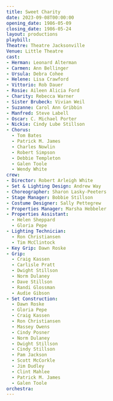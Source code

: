 ```yaml
---
title: Sweet Charity
date: 2023-09-08T00:00:00
opening_date: 1986-05-09
closing_date: 1986-05-24
layout: productions
playbill:
Theatre: Theatre Jacksonville
Venue: Little Theatre
cast:
- Herman: Leonard Alterman
- Carmen: Ann Bellinger
- Ursula: Debra Cohee
- Helene: Lisa Crawford
- Vittorio: Rob Dauer
- Rosie: Aileen Alicia Ford
- Charity: Rebecca Warner
- Sister Brubeck: Vivian Weil
- Suzanne: Carol Ann Gribbin
- Manfred: Steve Labell
- Oscar: C. Michael Porter
- Nickie: Cindy Lube Stillson
- Chorus:
  - Tom Bates
  - Patrick M. James
  - Charles Nowlin
  - Robert Simpson
  - Debbie Templeton
  - Galen Toole
  - Wendy White
crew:
- Director: Robert Arleigh White
- Set & Lighting Design: Andrew Way
- Choreographer: Sharon Lasky-Peeters
- Stage Manager: Bobbie Stillson
- Costume Designer: Sally Pettegrew
- Properties Manager: Marsha Hebbeler
- Properties Assistant:
  - Helen Sheppard
  - Gloria Pepe
- Lighting Technician:
  - Ron Christiansen
  - Tim McClintock
- Key Grip: Dawn Roske
- Grip:
  - Craig Kassen
  - Carlisle Pratt
  - Dwight Stillson
  - Norm Dulaney
  - Dave Stillson
  - Randi Glossman
  - Audie Gibson
- Set Construction:
  - Dawn Roske
  - Gloria Pepe
  - Craig Kassen
  - Ron Christiansen
  - Massey Owens
  - Cindy Posner
  - Norm Dulaney
  - Dwight Stillson
  - Cindy Stillson
  - Pam Jackson
  - Scott McCorkle
  - Jim Dudley
  - Clint Mahlee
  - Patrick M. James
  - Galen Toole
orchestra:
---
```


